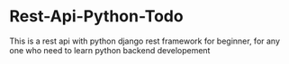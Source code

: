 # Rest-Api-Python-Todo
This is a rest api with python django rest framework for beginner, for any one who need to learn python backend developement
